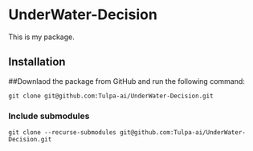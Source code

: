 # UnderWater-Decision

This is my package.

## Installation


 ##Downlaod the package from GitHub and run the following command:

```git clone git@github.com:Tulpa-ai/UnderWater-Decision.git```
### Include submodules

```git clone --recurse-submodules git@github.com:Tulpa-ai/UnderWater-Decision.git```
